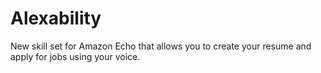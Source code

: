 # Alexability

New skill set for Amazon Echo that allows you to create your resume and apply for jobs using your voice.   
